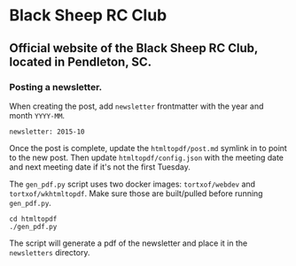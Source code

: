# Black Sheep RC Club

## Official website of the Black Sheep RC Club, located in Pendleton, SC.

### Posting a newsletter.

When creating the post, add `newsletter` frontmatter with the year and month
`YYYY-MM`.

    newsletter: 2015-10

Once the post is complete, update the `htmltopdf/post.md` symlink in to point to
the new post. Then update `htmltopdf/config.json` with the meeting date and next
meeting date if it's not the first Tuesday.

The `gen_pdf.py` script uses two docker images: `tortxof/webdev` and `tortxof/wkhtmltopdf`.
Make sure those are built/pulled before running `gen_pdf.py`.

    cd htmltopdf
    ./gen_pdf.py

The script will generate a pdf of the newsletter and place it in the
`newsletters` directory.
